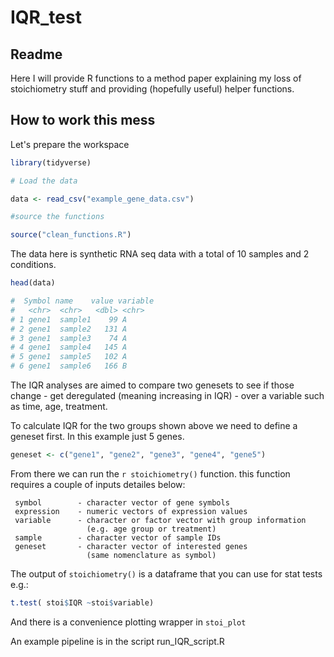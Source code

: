 # IQR_test

## Readme

Here I will provide R functions to a method paper explaining my loss of stoichiometry stuff and providing (hopefully useful) helper functions.

## How to work this mess

Let's prepare the workspace

```r
library(tidyverse)

# Load the data 

data <- read_csv("example_gene_data.csv")

#source the functions

source("clean_functions.R")

```


The data here is synthetic RNA seq data with a total of 10 samples and 2 conditions.


```r
head(data)

#  Symbol name    value variable
#   <chr>  <chr>   <dbl> <chr>   
# 1 gene1  sample1    99 A       
# 2 gene1  sample2   131 A       
# 3 gene1  sample3    74 A       
# 4 gene1  sample4   145 A       
# 5 gene1  sample5   102 A       
# 6 gene1  sample6   166 B 
```

The IQR analyses are aimed to compare two genesets to see if those change - get deregulated (meaning increasing in IQR) - over a variable such as time, age, treatment.

To calculate IQR for the two groups shown above we need to define a geneset first.
In this example just 5 genes.

```r
geneset <- c("gene1", "gene2", "gene3", "gene4", "gene5")
```


From there we can run the `r stoichiometry()` function.
this function requires a couple of inputs detailes below:


     symbol        - character vector of gene symbols
     expression    - numeric vectors of expression values
     variable      - character or factor vector with group information 
                     (e.g. age group or treatment)
     sample        - character vector of sample IDs
     geneset       - character vector of interested genes 
                     (same nomenclature as symbol)

The output of `stoichiometry()` is a dataframe that you can use for stat tests e.g.:

```r
t.test( stoi$IQR ~stoi$variable)
```

And there is a convenience plotting wrapper in `stoi_plot`

An example pipeline is in the script run_IQR_script.R

